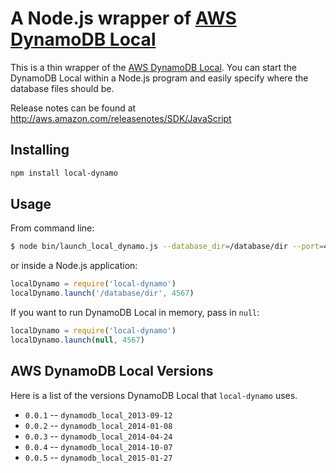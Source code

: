 # A Node.js wrapper of [AWS DynamoDB Local](http://docs.aws.amazon.com/amazondynamodb/latest/developerguide/Tools.html)

This is a thin wrapper of the [AWS DynamoDB Local](http://docs.aws.amazon.com/amazondynamodb/latest/developerguide/Tools.html).
You can start the DynamoDB Local within a Node.js program and easily
specify where the database files should be.

Release notes can be found at http://aws.amazon.com/releasenotes/SDK/JavaScript

## Installing

```sh
npm install local-dynamo
```

## Usage

From command line:

```bash
$ node bin/launch_local_dynamo.js --database_dir=/database/dir --port=4567
```

or inside a Node.js application:

```javascript
localDynamo = require('local-dynamo')
localDynamo.launch('/database/dir', 4567)
```

If you want to run DynamoDB Local in memory, pass in `null`:

```javascript
localDynamo = require('local-dynamo')
localDynamo.launch(null, 4567)
```

## AWS DynamoDB Local Versions

Here is a list of the versions DynamoDB Local that `local-dynamo` uses.

 * `0.0.1` -- `dynamodb_local_2013-09-12`
 * `0.0.2` -- `dynamodb_local_2014-01-08`
 * `0.0.3` -- `dynamodb_local_2014-04-24`
 * `0.0.4` -- `dynamodb_local_2014-10-07`
 * `0.0.5` -- `dynamodb_local_2015-01-27`

